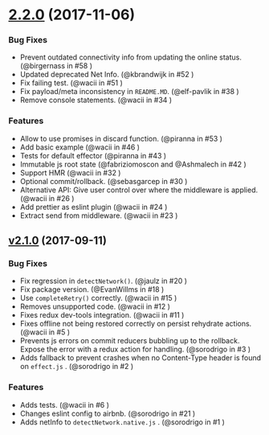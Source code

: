 <a name="2.2.0"></a>
# [2.2.0](https://github.com/redux-offline/redux-offline/releases/tag/v2.2.0) (2017-11-06)

### Bug Fixes

* Prevent outdated connectivity info from updating the online status. (@birgernass in #58 )
* Updated deprecated Net Info. (@kbrandwijk in #52 )
* Fix failing test. (@wacii in #51 )
* Fix payload/meta inconsistency in `README.MD`. (@elf-pavlik in #38 )
* Remove console statements. (@wacii in #34 )

### Features

* Allow to use promises in discard function. (@piranna in #53 )
* Add basic example (@wacii in #46 )
* Tests for default effector (@piranna in #43 )
* Immutable js root state (@fabriziomoscon and @Ashmalech in #42 )
* Support HMR (@wacii in #32 )
* Optional commit/rollback. (@sebasgarcep in #30 )
* Alternative API: Give user control over where the middleware is applied. (@wacii in #26 )
* Add prettier as eslint plugin (@wacii in #24 )
* Extract send from middleware. (@wacii in #23 )

<a name="2.1.0"></a>
## [v2.1.0](https://github.com/redux-offline/redux-offline/releases/tag/v2.1.0) (2017-09-11)


### Bug Fixes

* Fix regression in `detectNetwork()`. (@jaulz in #20 )
* Fix package version. (@EvanWillms in #18 )
* Use `completeRetry()` correctly. (@wacii in #15 )
* Removes unsupported code. (@wacii in #12 )
* Fixes redux dev-tools integration. (@wacii in #11 )
* Fixes offline not being restored correctly on persist rehydrate actions. (@wacii in #5 )
* Prevents js errors on commit reducers bubbling up to the rollback. Expose the error with a redux action for handling. (@sorodrigo in #3 )
* Adds fallback to prevent crashes when no Content-Type header is found on `effect.js` . (@sorodrigo in #2 )


### Features

* Adds tests. (@wacii in #6 )
* Changes eslint config to airbnb. (@sorodrigo in #21 )
* Adds netInfo to `detectNetwork.native.js` . (@sorodrigo in #1 )



